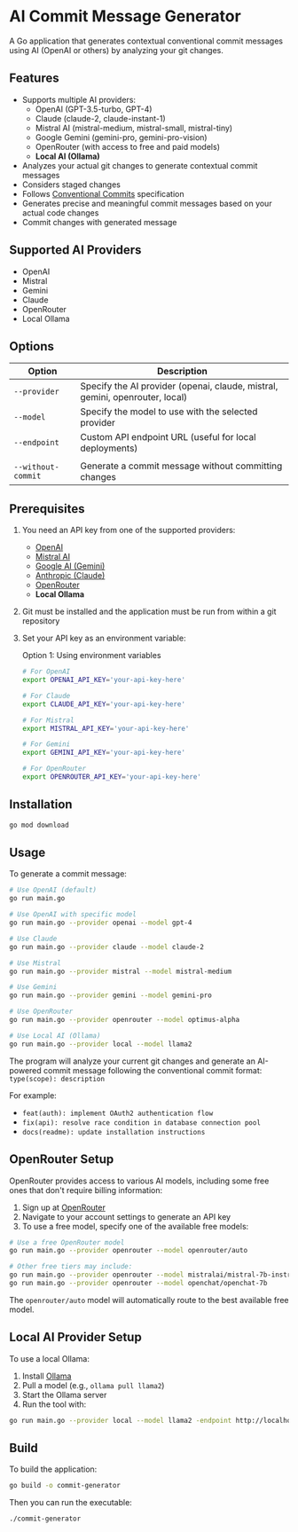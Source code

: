 # AI Commit Message Generator

A Go application that generates contextual conventional commit messages using AI (OpenAI or others) by analyzing your git changes.

## Features

- Supports multiple AI providers:
  - OpenAI (GPT-3.5-turbo, GPT-4)
  - Claude (claude-2, claude-instant-1)
  - Mistral AI (mistral-medium, mistral-small, mistral-tiny)
  - Google Gemini (gemini-pro, gemini-pro-vision)
  - OpenRouter (with access to free and paid models)
  - **Local AI (Ollama)**
- Analyzes your actual git changes to generate contextual commit messages
- Considers staged changes
- Follows [Conventional Commits](https://www.conventionalcommits.org/) specification
- Generates precise and meaningful commit messages based on your actual code changes
- Commit changes with generated message

## Supported AI Providers

- OpenAI
- Mistral
- Gemini
- Claude
- OpenRouter
- Local Ollama

## Options

| Option             | Description                                                                  |
| ------------------ | ---------------------------------------------------------------------------- |
| `--provider`       | Specify the AI provider (openai, claude, mistral, gemini, openrouter, local) |
| `--model`          | Specify the model to use with the selected provider                          |
| `--endpoint`       | Custom API endpoint URL (useful for local deployments)                       |
|                    |                                                                              |
| `--without-commit` | Generate a commit message without committing changes                         |

## Prerequisites

1. You need an API key from one of the supported providers:
   - [OpenAI](https://platform.openai.com/)
   - [Mistral AI](https://mistral.ai/)
   - [Google AI (Gemini)](https://ai.google.dev/)
   - [Anthropic (Claude)](https://www.anthropic.com/)
   - [OpenRouter](https://openrouter.ai)
   - **Local Ollama**
2. Git must be installed and the application must be run from within a git repository
3. Set your API key as an environment variable:

   Option 1: Using environment variables

   ```bash
   # For OpenAI
   export OPENAI_API_KEY='your-api-key-here'

   # For Claude
   export CLAUDE_API_KEY='your-api-key-here'

   # For Mistral
   export MISTRAL_API_KEY='your-api-key-here'

   # For Gemini
   export GEMINI_API_KEY='your-api-key-here'

   # For OpenRouter
   export OPENROUTER_API_KEY='your-api-key-here'
   ```

## Installation

```bash
go mod download
```

## Usage

To generate a commit message:

```bash
# Use OpenAI (default)
go run main.go

# Use OpenAI with specific model
go run main.go --provider openai --model gpt-4

# Use Claude
go run main.go --provider claude --model claude-2

# Use Mistral
go run main.go --provider mistral --model mistral-medium

# Use Gemini
go run main.go --provider gemini --model gemini-pro

# Use OpenRouter
go run main.go --provider openrouter --model optimus-alpha

# Use Local AI (Ollama)
go run main.go --provider local --model llama2
```

The program will analyze your current git changes and generate an AI-powered commit message following the conventional commit format:
`type(scope): description`

For example:

- `feat(auth): implement OAuth2 authentication flow`
- `fix(api): resolve race condition in database connection pool`
- `docs(readme): update installation instructions`

## OpenRouter Setup

OpenRouter provides access to various AI models, including some free ones that don't require billing information:

1. Sign up at [OpenRouter](https://openrouter.ai)
2. Navigate to your account settings to generate an API key
3. To use a free model, specify one of the available free models:

```bash
# Use a free OpenRouter model
go run main.go --provider openrouter --model openrouter/auto

# Other free tiers may include:
go run main.go --provider openrouter --model mistralai/mistral-7b-instruct
go run main.go --provider openrouter --model openchat/openchat-7b
```

The `openrouter/auto` model will automatically route to the best available free model.

## Local AI Provider Setup

To use a local Ollama:

1. Install [Ollama](https://ollama.com/)
2. Pull a model (e.g., `ollama pull llama2`)
3. Start the Ollama server
4. Run the tool with:

```bash
go run main.go --provider local --model llama2 -endpoint http://localhost:11434
```

## Build

To build the application:

```bash
go build -o commit-generator
```

Then you can run the executable:

```bash
./commit-generator
```
